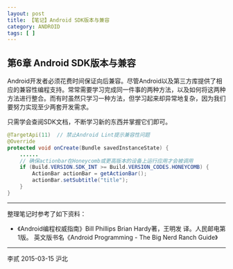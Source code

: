 ```yaml
---
layout: post
title: 【笔记】Android SDK版本与兼容 
category: ANDROID
tags: [ ]
---
```


## 第6章 Android SDK版本与兼容

Android开发者必须花费时间保证向后兼容。尽管Android以及第三方库提供了相应的兼容性编程支持。常常需要学习完成同一件事的两种方法，以及如何将这两种方法进行整合。而有时虽然只学习一种方法，但学习起来却异常地复杂，因为我们要努力实现至少两套开发需求。

只需学会查阅SDK文档，不断学习新的东西并掌握它们即可。

```Java
@TargetApi(11)	// 禁止Android Lint提示兼容性问题
@Override
protected void onCreate(Bundle savedInstanceState) {
    ......
    // 确保actionbar在Honeycomb或更高版本的设备上运行应用才会被调用
    if (Build.VERSION.SDK_INT >= Build.VERSION_CODES.HONEYCOMB) {
        ActionBar actionBar = getActionBar();
        actionBar.setSubtitle("title");
    }
}
```

---

整理笔记时参考了如下资料：

- 《Android编程权威指南》Bill Phillips  Brian Hardy著，王明发 译。人民邮电第1版。
    英文版书名《Android Programming - The Big Nerd Ranch Guide》

---
李贰 2015-03-15 沪北

